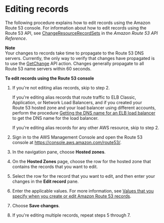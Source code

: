 # Editing records<a name="resource-record-sets-editing"></a>

The following procedure explains how to edit records using the Amazon Route 53 console\. For information about how to edit records using the Route 53 API, see [ChangeResourceRecordSets](https://docs.aws.amazon.com/Route53/latest/APIReference/API_ChangeResourceRecordSets.html) in the *Amazon Route 53 API Reference*\.

**Note**  
Your changes to records take time to propagate to the Route 53 DNS servers\. Currently, the only way to verify that changes have propagated is to use the [GetChange](https://docs.aws.amazon.com/Route53/latest/APIReference/API_GetChange.html) API action\. Changes generally propagate to all Route 53 name servers within 60 seconds\.<a name="resource-record-sets-editing-procedure"></a>

**To edit records using the Route 53 console**

1. If you're not editing alias records, skip to step 2\. 

   If you're editing alias records that route traffic to ELB Classic, Application, or Network Load Balancers, and if you created your Route 53 hosted zone and your load balancer using different accounts, perform the procedure [Getting the DNS name for an ELB load balancer](resource-record-sets-creating.md#resource-record-sets-elb-dns-name-procedure) to get the DNS name for the load balancer\. 

   If you're editing alias records for any other AWS resource, skip to step 2\.

1. Sign in to the AWS Management Console and open the Route 53 console at [https://console\.aws\.amazon\.com/route53/](https://console.aws.amazon.com/route53/)\.

1. In the navigation pane, choose **Hosted zones**\.

1. On the **Hosted Zones** page, choose the row for the hosted zone that contains the records that you want to edit\.

1. Select the row for the record that you want to edit, and then enter your changes in the **Edit record** pane\.

1. Enter the applicable values\. For more information, see [Values that you specify when you create or edit Amazon Route 53 records](resource-record-sets-values.md)\. 

1. Choose **Save changes**\.

1. If you're editing multiple records, repeat steps 5 through 7\.